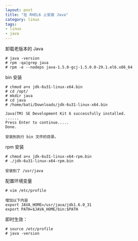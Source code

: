 ```yaml
---
layout: post
title: "在 RHEL6 上安装 Java"
category: linux
tags: 
- linux
- java
---
```


卸载老版本的 Java

	# java -version
	# rpm -qa|grep java
	# rpm -e --nodeps java-1.5.0-gcj-1.5.0.0-29.1.el6.x86_64
	
bin 安装
	
	# chmod a+x jdk-6u31-linux-x64.bin
	# cd /opt/
	# mkdir java
	# cd java
	# /home/bati/Downloads/jdk-6u31-linux-x64.bin
	
	Java(TM) SE Development Kit 6 successfully installed.
	......
	Press Enter to continue.....
	Done.
	
	安装到执行 bin 文件的目录。
	
rpm 安装

	# chmod a+x jdk-6u31-linux-x64-rpm.bin
	# ./jdk-6u31-linux-x64-rpm.bin
	
	安装到了 /usr/java
	
配置环境变量

	# vim /etc/profile
	
	增加以下内容
	export JAVA_HOME=/usr/java/jdk1.6.0_31
	export PATH=$JAVA_HOME/bin:$PATH

即时生效：

	# source /etc/profile
	# java -version 
